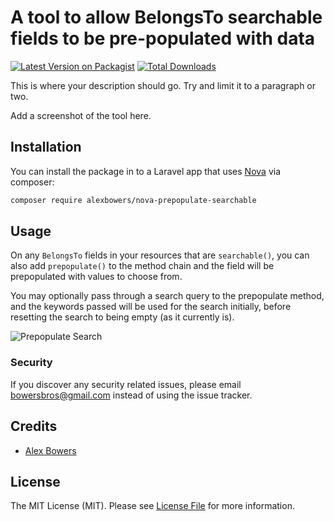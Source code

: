 # A tool to allow BelongsTo searchable fields to be pre-populated with data

[![Latest Version on Packagist](https://img.shields.io/packagist/v/genealabs/nova-prepopulate-searchable.svg?style=flat-square)](https://packagist.org/packages/alexbowers/nova-prepopulate-searchable)
[![Total Downloads](https://img.shields.io/packagist/dt/alexbowers/nova-prepopulate-searchable.svg?style=flat-square)](https://packagist.org/packages/genealabs/nova-prepopulate-searchable)


This is where your description should go. Try and limit it to a paragraph or two.

Add a screenshot of the tool here.

## Installation

You can install the package in to a Laravel app that uses [Nova](https://nova.laravel.com) via composer:

```bash
composer require alexbowers/nova-prepopulate-searchable
```

## Usage

On any `BelongsTo` fields in your resources that are `searchable()`, you can also add `prepopulate()` to the method chain and the field will be prepopulated with values to choose from.

You may optionally pass through a search query to the prepopulate method, and the keywords passed will be used for
the search initially, before resetting the search to being empty (as it currently is).

![Prepopulate Search](https://github.com/alexbowers/nova-prepopulate-searchable/blob/master/screenshots/example.gif?raw=true)

### Security

If you discover any security related issues, please email bowersbros@gmail.com instead of using the issue tracker.

## Credits

- [Alex Bowers](https://github.com/alexbowers)

## License

The MIT License (MIT). Please see [License File](LICENSE.md) for more information.
